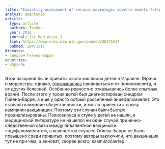 ```yaml
---
title: "Causality assessment of serious neurologic adverse events following the bOPV national vaccination campaign in Israel"
analyst: amantonio
article:
  type: article
  authors: Tasher
  year: 2016
  journal: Isr Med Assoc J
  link: https://www.ncbi.nlm.nih.gov/pubmed/28471617
  pubmed: 28471617
diseases:
- Синдром Гийена-Барре
countries:
- Израиль
---
```


Этой вакциной были привиты около миллиона детей в Израиле. (Врачи и медсестры, однако, [отказывались](http://web.archive.org/web/20180501041038/http://www.mynet.co.il/articles/0,7340,L-4420540,00.html) прививаться и от полиомиелита, и от других болезней. Особенно ревностно отказывались более опытные врачи).
После этого у троих детей был диагностирован синдром Гийена-Барре, а еще у одного острый рассеянный энцефаломиелит. Это вызвало внимание общественности, и могло привести к срыву кампании вакцинации. Поэтому эти случаи были быстро проанализированы. Полиовируса в стуле у детей не нашли, в медицинской литературе не нашелся ни один случай причинно-следственной связи между бивалентной вакциной и энцефаломиелитом, а количество случаев Гийена-Барре не было повышено среди привитых, поэтому авторы заключили, что вакцинация тут не при чем, а виноват, скорее всего, кампилобактер.
